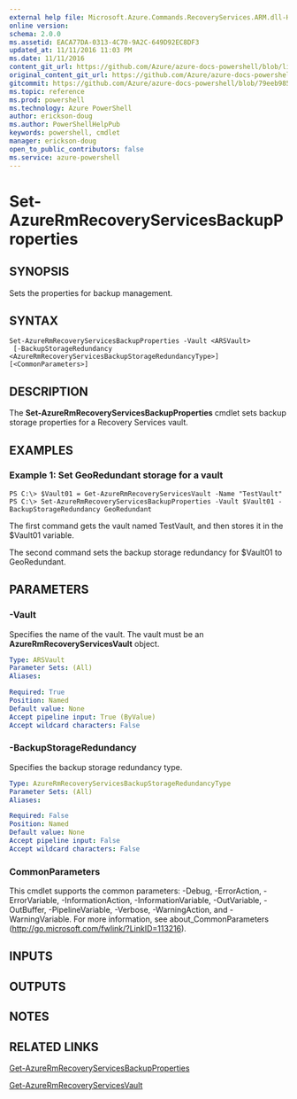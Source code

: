 ```yaml
---
external help file: Microsoft.Azure.Commands.RecoveryServices.ARM.dll-Help.xml
online version: 
schema: 2.0.0
ms.assetid: EACA77DA-0313-4C70-9A2C-649D92EC8DF3
updated_at: 11/11/2016 11:03 PM
ms.date: 11/11/2016
content_git_url: https://github.com/Azure/azure-docs-powershell/blob/live/azureps-cmdlets-docs/ResourceManager/AzureRM.RecoveryServices/v2.2.0/Set-AzureRmRecoveryServicesBackupProperties.md
original_content_git_url: https://github.com/Azure/azure-docs-powershell/blob/live/azureps-cmdlets-docs/ResourceManager/AzureRM.RecoveryServices/v2.2.0/Set-AzureRmRecoveryServicesBackupProperties.md
gitcommit: https://github.com/Azure/azure-docs-powershell/blob/79eeb985ea480979357fb4695832a0c3d29a48bf/azureps-cmdlets-docs/ResourceManager/AzureRM.RecoveryServices/v2.2.0/Set-AzureRmRecoveryServicesBackupProperties.md
ms.topic: reference
ms.prod: powershell
ms.technology: Azure PowerShell
author: erickson-doug
ms.author: PowerShellHelpPub
keywords: powershell, cmdlet
manager: erickson-doug
open_to_public_contributors: false
ms.service: azure-powershell
---
```


# Set-AzureRmRecoveryServicesBackupProperties

## SYNOPSIS
Sets the properties for backup management.

## SYNTAX

```
Set-AzureRmRecoveryServicesBackupProperties -Vault <ARSVault>
 [-BackupStorageRedundancy <AzureRmRecoveryServicesBackupStorageRedundancyType>] [<CommonParameters>]
```

## DESCRIPTION
The **Set-AzureRmRecoveryServicesBackupProperties** cmdlet sets backup storage properties for a Recovery Services vault.

## EXAMPLES

### Example 1: Set GeoRedundant storage for a vault
```
PS C:\> $Vault01 = Get-AzureRmRecoveryServicesVault -Name "TestVault"
PS C:\> Set-AzureRmRecoveryServicesBackupProperties -Vault $Vault01 -BackupStorageRedundancy GeoRedundant
```

The first command gets the vault named TestVault, and then stores it in the $Vault01 variable.

The second command sets the backup storage redundancy for $Vault01 to GeoRedundant.

## PARAMETERS

### -Vault
Specifies the name of the vault.
The vault must be an **AzureRmRecoveryServicesVault** object.

```yaml
Type: ARSVault
Parameter Sets: (All)
Aliases: 

Required: True
Position: Named
Default value: None
Accept pipeline input: True (ByValue)
Accept wildcard characters: False
```

### -BackupStorageRedundancy
Specifies the backup storage redundancy type.

```yaml
Type: AzureRmRecoveryServicesBackupStorageRedundancyType
Parameter Sets: (All)
Aliases: 

Required: False
Position: Named
Default value: None
Accept pipeline input: False
Accept wildcard characters: False
```

### CommonParameters
This cmdlet supports the common parameters: -Debug, -ErrorAction, -ErrorVariable, -InformationAction, -InformationVariable, -OutVariable, -OutBuffer, -PipelineVariable, -Verbose, -WarningAction, and -WarningVariable. For more information, see about_CommonParameters (http://go.microsoft.com/fwlink/?LinkID=113216).

## INPUTS

## OUTPUTS

## NOTES

## RELATED LINKS

[Get-AzureRmRecoveryServicesBackupProperties](xref:ResourceManager/AzureRM.RecoveryServices/v2.2.0/Get-AzureRmRecoveryServicesBackupProperties.md)

[Get-AzureRmRecoveryServicesVault](xref:ResourceManager/AzureRM.RecoveryServices/v2.2.0/Get-AzureRmRecoveryServicesVault.md)


